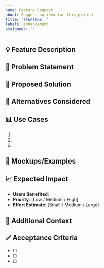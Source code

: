 ```yaml
---
name: Feature Request
about: Suggest an idea for this project
title: '[FEATURE] '
labels: enhancement
assignees: ''
---
```


## 💡 Feature Description

<!-- A clear and concise description of the feature you'd like to see -->

## 🎯 Problem Statement

<!-- What problem does this feature solve? -->

## 💭 Proposed Solution

<!-- Describe the solution you'd like -->

## 🔄 Alternatives Considered

<!-- Describe any alternative solutions or features you've considered -->

## 📊 Use Cases

<!-- Describe specific use cases for this feature -->

1. 
2. 
3. 

## 🎨 Mockups/Examples

<!-- If applicable, add mockups, wireframes, or examples -->

## 📈 Expected Impact

- **Users Benefited**: 
- **Priority**: [Low / Medium / High]
- **Effort Estimate**: [Small / Medium / Large]

## 📝 Additional Context

<!-- Add any other context or screenshots about the feature request here -->

## ✅ Acceptance Criteria

<!-- What needs to be true for this feature to be considered complete? -->

- [ ] 
- [ ] 
- [ ]

